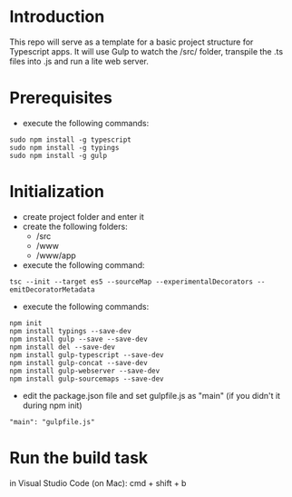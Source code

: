 # Introduction
This repo will serve as a template for a basic project structure for Typescript apps.
It will use Gulp to watch the /src/ folder, transpile the .ts files into .js and run a lite web server.

# Prerequisites
* execute the following commands:
```
sudo npm install -g typescript
sudo npm install -g typings
sudo npm install -g gulp
```

# Initialization
* create project folder and enter it
* create the following folders:
    * /src
    * /www
    * /www/app
* execute the following command:

```
tsc --init --target es5 --sourceMap --experimentalDecorators --emitDecoratorMetadata
```

* execute the following commands:

```
npm init
npm install typings --save-dev
npm install gulp --save --save-dev
npm install del --save-dev
npm install gulp-typescript --save-dev
npm install gulp-concat --save-dev
npm install gulp-webserver --save-dev
npm install gulp-sourcemaps --save-dev
```

* edit the package.json file and set gulpfile.js as "main" (if you didn't it during npm init)

```
"main": "gulpfile.js"
```

# Run the build task
in Visual Studio Code (on Mac): cmd + shift + b